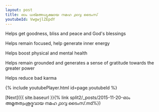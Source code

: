 ```yaml
---
layout: post
title: ഓം ധര്മഅധ്യക്ഷായ നമഹ ൧൦൮ ടൈംസ്
youtubeId: VwgwjlZEpdY
---
```

 
 
Helps get goodness, bliss and peace and God's blessings
 
Helps remain focused, help generate inner energy 
 
Helps boost physical and mental health 
 
Helps remain grounded and generates a sense of gratitude towards the greater power 
 
Helps reduce bad karma
 
 
 
 


{% include youtubePlayer.html id=page.youtubeId %}
 
[Next]({{ site.baseurl }}{% link  split2/_posts/2015-11-20-ഓം അമൃതത്വംശൂദ്ഭവായ നമഹ ൧൦൮ ടൈംസ്.md%})
 

